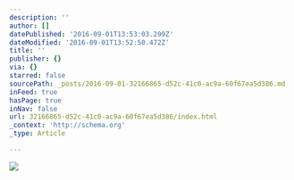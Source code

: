 ```yaml
---
description: ''
author: []
datePublished: '2016-09-01T13:53:03.299Z'
dateModified: '2016-09-01T13:52:50.472Z'
title: ''
publisher: {}
via: {}
starred: false
sourcePath: _posts/2016-09-01-32166865-d52c-41c0-ac9a-60f67ea5d386.md
inFeed: true
hasPage: true
inNav: false
url: 32166865-d52c-41c0-ac9a-60f67ea5d386/index.html
_context: 'http://schema.org'
_type: Article

---
```

![](https://the-grid-user-content.s3-us-west-2.amazonaws.com/b410970b-a2cd-476a-8f9e-28c3d4528f90.jpg)